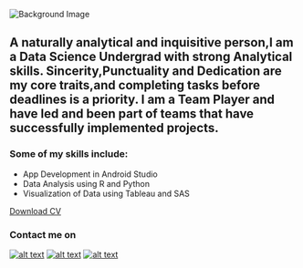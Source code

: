 

![Background Image](https://cdn.vox-cdn.com/uploads/chorus_asset/file/19167110/DigiTale_v2_Landscape.0.png)


## A naturally analytical and inquisitive person,I am a Data Science Undergrad with strong Analytical skills. Sincerity,Punctuality and Dedication are my core traits,and completing tasks before deadlines is a priority. I am a Team Player and have led and been part of teams that have successfully implemented projects.

### Some of my skills include:
- App Development in Android Studio
- Data Analysis using R and Python
- Visualization of Data using Tableau and SAS






[Download CV](/docs/Aadityaharan_CV.docx)

### Contact me on

[![alt text][1.1]][1]
[![alt text][2.1]][2]
[![alt text][3.1]][3]






[1.1]: http://i.imgur.com/wWzX9uB.png (twitter icon without padding)
[2.1]: http://i.imgur.com/fep1WsG.png (facebook icon without padding)
[3.1]: http://i.imgur.com/9I6NRUm.png (github icon without padding)





[1]: https://twitter.com/aadiharan99
[2]: https://www.facebook.com/aaditya.haran
[3]: https://twitter.com/aadiharan99









